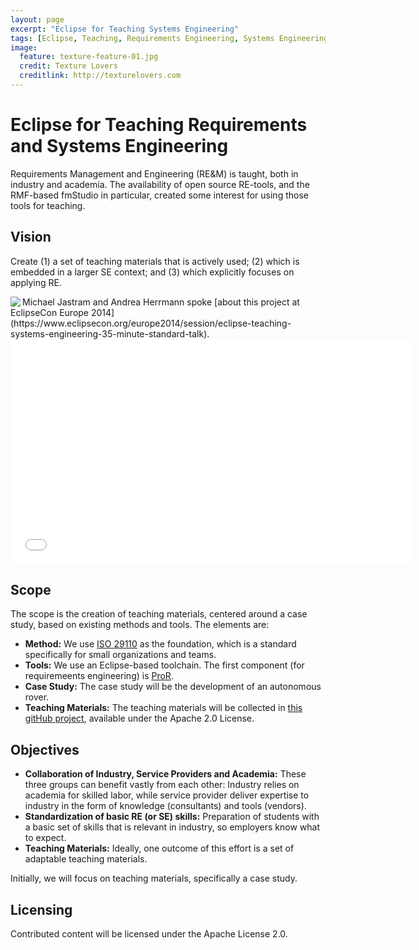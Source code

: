 ```yaml
---
layout: page
excerpt: "Eclipse for Teaching Systems Engineering"
tags: [Eclipse, Teaching, Requirements Engineering, Systems Engineering]
image:
  feature: texture-feature-01.jpg
  credit: Texture Lovers
  creditlink: http://texturelovers.com
---
```


# Eclipse for Teaching Requirements and Systems Engineering

Requirements Management and Engineering (RE&M) is taught, both in industry and academia. The availability of open source RE-tools, and the RMF-based fmStudio in particular, created some interest for using those tools for teaching.

## Vision

Create (1) a set of teaching materials that is actively used; (2) which is embedded in a larger SE context; and (3) which explicitly focuses on applying RE.

<a href="https://www.eclipsecon.org/europe2014/session/eclipse-teaching-systems-engineering-35-minute-standard-talk">
<img src="https://www.eclipsecon.org/europe2014/sites/default/files/ECE%20Friends%20100x100%20I%27m%20speaking%20at.png" align="left" /></a>
Michael Jastram and Andrea Herrmann spoke [about this project at EclipseCon Europe 2014](https://www.eclipsecon.org/europe2014/session/eclipse-teaching-systems-engineering-35-minute-standard-talk).<br>
<iframe width="640" height="360" src="//www.youtube.com/embed/rSRFMYMuDlk?list=PLy7t4z5SYNaRXII-_yPOrmHZx3FjxWiuY" frameborder="0" allowfullscreen></iframe>

## Scope

The scope is the creation of teaching materials, centered around a case study, based on existing methods and tools. The elements are:

* **Method:** We use [ISO 29110](http://en.wikipedia.org/wiki/ISO_29110) as the foundation, which is a standard specifically for small organizations and teams.
* **Tools:** We use an Eclipse-based toolchain.  The first component (for requiremeents engineering) is [ProR](https://www.eclipse.org/rmf/).
* **Case Study:** The case study will be the development of an autonomous rover.
* **Teaching Materials:** The teaching materials will be collected in [this gitHub project](https://github.com/jastram/teaching), available under the Apache 2.0 License.

## Objectives

*    **Collaboration of Industry, Service Providers and Academia:** These three groups can benefit vastly from each other: Industry relies on academia for skilled labor, while service provider deliver expertise to industry in the form of knowledge (consultants) and tools (vendors).
*    **Standardization of basic RE (or SE) skills:** Preparation of students with a basic set of skills that is relevant in industry, so employers know what to expect.
*    **Teaching Materials:** Ideally, one outcome of this effort is a set of adaptable teaching materials. 

Initially, we will focus on teaching materials, specifically a case study. 

## Licensing

Contributed content will be licensed under the Apache License 2.0.

